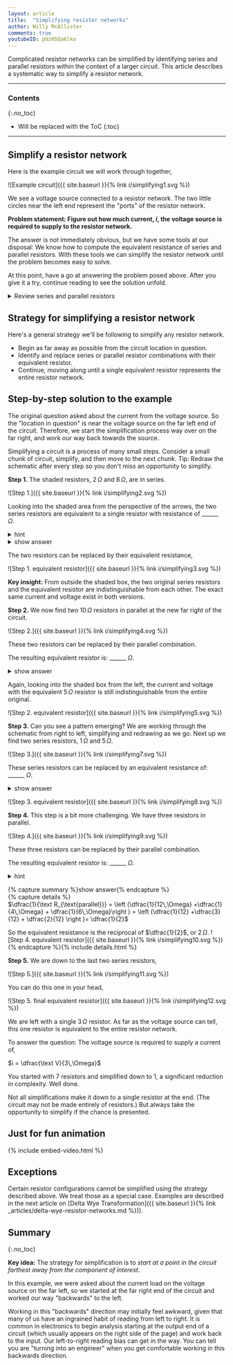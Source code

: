 ```yaml
---
layout: article
title:  "Simplifying resistor networks"
author: Willy McAllister
comments: true
youtubeID: pUzHSQa6lko
---
```


Complicated resistor networks can be simplified by identifying series and parallel resistors within the context of a larger circuit. This article describes a systematic way to simplify a resistor network.

----

### Contents
{:.no_toc}

* Will be replaced with the ToC
{:toc}

----

## Simplify a resistor network

Here is the example circuit we will work through together,

![Example circuit]({{ site.baseurl }}{% link i/simplifying1.svg %})

We see a voltage source connected to a resistor network. The two little circles near the left end represent the "ports" of the resistor network. 

**Problem statement: Figure out how much current, $i$, the voltage source is required to supply to the resistor network.**

The answer is not immediately obvious, but we have some tools at our disposal: We know how to compute the equivalent resistance of series and parallel resistors. With these tools we can simplify the resistor network until the problem becomes easy to solve.

At this point, have a go at answering the problem posed above. After you give it a try, continue reading to see the solution unfold.

<details>
<summary>Review series and parallel resistors</summary>
<p>If you would like to refresh your understanding of series and parallel resistors, see,</p>

<p><a href="https://spinningnumbers.org/a/series-resistors.html">Resistors in series</a></p>

<p><a href="https://spinningnumbers.org/a/parallel-resistors.html">Resistors in parallel</a></p>
</details>

## Strategy for simplifying a resistor network

Here's a general strategy we'll be following to simplify any resistor network.

* Begin as far away as possible from the circuit location in question. 
* Identify and replace series or parallel resistor combinations with their equivalent resistor. 
* Continue, moving along until a single equivalent resistor represents the entire resistor network.

## Step-by-step solution to the example

The original question asked about the current from the voltage source. So the "location in question" is near the voltage source on the far left end of the circuit. Therefore, we start the simplification process way over on the far right, and work our way back towards the source.

Simplifying a circuit is a process of many small steps. Consider a small chunk of circuit, simplify, and then move to the next chunk. Tip: Redraw the schematic after every step so you don't miss an opportunity to simplify. 

**Step 1.** The shaded resistors, $2\,\Omega$ and $8\,\Omega$, are in series. 

![Step 1.]({{ site.baseurl }}{% link i/simplifying2.svg %})

Looking into the shaded area from the perspective of the arrows, the two series resistors are equivalent to a single resistor with resistance of \_\_\_\_\_\_ $\Omega$.

<details>
<summary>hint</summary>
<p>These two resistors are in series, so we <em>add</em> their two resistances to get the equivalent series resistance.</p>
</details>
<details>
<summary>show answer</summary>
<p>$2\,\Omega + 8\,\Omega = 10 \,\Omega$</p>
</details>

The two resistors can be replaced by their equivalent resistance,

![Step 1. equivalent resistor]({{ site.baseurl }}{% link i/simplifying3.svg %})

**Key insight:**  From outside the shaded box, the two original series resistors and the equivalent resistor are indistinguishable from each other. The exact same current and voltage exist in both versions.

**Step 2.** We now find two $10\,\Omega$ resistors in parallel at the new far right of the circuit.

![Step 2.]({{ site.baseurl }}{% link i/simplifying4.svg %})

These two resistors can be replaced by their parallel combination.

The resulting equivalent resistor is: \_\_\_\_\_\_ $\Omega$.

<details>
<summary>show answer</summary>
<p>$10\,\Omega \parallel 10\,\Omega = \dfrac{10\cdot 10}{10 + 10}=5\,\Omega$</p>
<p>The $\parallel$ notation means "in parallel with". </p>
</details>

Again, looking into the shaded box from the left, the current and voltage with the equivalent $5\,\Omega$ resistor is still indistinguishable from the entire original. 
  
![Step 2. equivalent resistor]({{ site.baseurl }}{% link i/simplifying5.svg %})

**Step 3.** Can you see a pattern emerging? We are working through the schematic from right to left, simplifying and redrawing as we go. Next up we find two series resistors, $1\,\Omega$ and $5\,\Omega$. 

![Step 3.]({{ site.baseurl }}{% link i/simplifying7.svg %})

These series resistors can be replaced by an equivalent resistance of: \_\_\_\_\_\_ $\Omega$.

<details>
<summary>show answer</summary>
<p>$1\,\Omega + 5\,\Omega = 6\,\Omega$</p>
</details>

![Step 3. equivalent resistor]({{ site.baseurl }}{% link i/simplifying8.svg %})

**Step 4.** This step is a bit more challenging. We have three resistors in parallel. 

![Step 4.]({{ site.baseurl }}{% link i/simplifying9.svg %})

These three resistors can be replaced by their parallel combination. 

The resulting equivalent resistor is: \_\_\_\_\_\_ $\Omega$.

<details>
<summary>hint</summary>
<p>Because we have three resistors in parallel, use the full parallel resistor equation,</p>

<p>$\dfrac{1}{\text R_{\text{parallel}}} = \dfrac{1}{\text{R1}} +\dfrac{1}{\text{R2}} + \dfrac{1}{\text{R3}}$</p>
</details>

{% capture summary %}show answer{% endcapture %}  
{% capture details %}  
$\dfrac{1}{\text R_{\text{parallel}}} = \left (\dfrac{1}{12\,\Omega} +\dfrac{1}{4\,\Omega} + \dfrac{1}{6\,\Omega}\right ) = \left (\dfrac{1}{12} +\dfrac{3}{12} + \dfrac{2}{12} \right )= \dfrac{1}{2}$

So the equivalent resistance is the reciprocal of $\dfrac{1}{2}$, or $2\,\Omega$.
![Step 4. equivalent resistor]({{ site.baseurl }}{% link i/simplifying10.svg %})
{% endcapture %}{% include details.html %}


**Step 5.** We are down to the last two series resistors,

![Step 5.]({{ site.baseurl }}{% link i/simplifying11.svg %})

You can do this one in your head,

![Step 5. final equivalent resistor]({{ site.baseurl }}{% link i/simplifying12.svg %})

We are left with a single $3\,\Omega$ resistor. As far as the voltage source can tell, this one resistor is equivalent to the entire resistor network. 

To answer the question: The voltage source is required to supply a current of,

$i = \dfrac{\text V}{3\,\Omega}$

You started with $7$ resistors and simplified down to $1$, a significant reduction in complexity. Well done. 

Not all simplifications make it down to a single resistor at the end. (The circuit may not be made entirely of resistors.) But always take the opportunity to simplify if the chance is presented.

## Just for fun animation  

{% include embed-video.html %}

## Exceptions

Certain resistor configurations cannot be simplified using the strategy described above. We treat those as a special case. Examples are described in the next article on [Delta Wye Transformation]({{ site.baseurl }}{% link _articles/delta-wye-resistor-networks.md %})).

## Summary
{:.no_toc}

**Key idea:** The strategy for simplification is to *start at a point in the circuit farthest away from the component of interest*. 

In this example, we were asked about the current load on the voltage source on the far left, so we started at the far right end of the circuit and worked our way "backwards" to the left. 

Working in this "backwards" direction may initially feel awkward, given that many of us have an ingrained habit of reading from left to right. It is common in electronics to begin analysis starting at the output end of a circuit (which usually appears on the right side of the page) and work back to the input. Our left-to-right reading bias can get in the way. You can tell you are "turning into an engineer" when you get comfortable working in this backwards direction.
